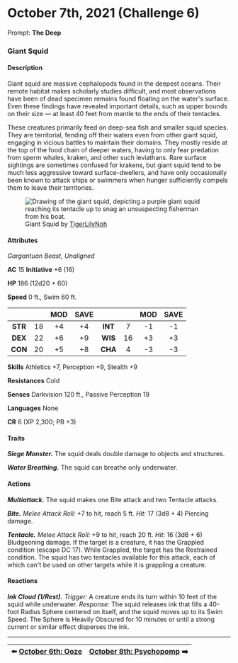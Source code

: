 # October 7th, 2021 (Challenge 6)

Prompt: **The Deep**

### Giant Squid

#### Description

Giant squid are massive cephalopods found in the deepest oceans. Their remote habitat makes scholarly studies difficult, and most observations have been of dead specimen remains found floating on the water's surface. Even these findings have revealed important details, such as upper bounds on their size — at least 40 feet from mantle to the ends of their tentacles.

These creatures primarily feed on deep-sea fish and smaller squid species. They are territorial, fending off their waters even from other giant squid, engaging in vicious battles to maintain their domains. They mostly reside at the top of the food chain of deeper waters, having to only fear predation from sperm whales, kraken, and other such leviathans. Rare surface sightings are sometimes confused for krakens, but giant squid tend to be much less aggressive toward surface-dwellers, and have only occasionally been known to attack ships or swimmers when hunger sufficiently compels them to leave their territories.

<figure>
  <img src="artwork/giant-squid-tigerlilynoh.png" alt="Drawing of the giant squid, depicting a purple giant squid reaching its tentacle up to snag an unsuspecting fisherman from his boat." />
  <figcaption>Giant Squid by <a href="https://tigerlilynoh.tumblr.com/">TigerLilyNoh</a></figcaption>
</figure>

#### Attributes

_Gargantuan Beast, Unaligned_

**AC** 15 **Initiative** +6 (16)

**HP** 186 (12d20 + 60)

**Speed** 0 ft., Swim 60 ft.

|       |   | MOD | SAVE |       |   | MOD | SAVE |
|:-----:|:-:|:---:|:----:|:-----:|:-:|:---:|:----:|
|**STR**|18 | +4  |  +4  |**INT**| 7 | -1  |  -1  |
|**DEX**|22 | +6  |  +9  |**WIS**|16 | +3  |  +3  |
|**CON**|20 | +5  |  +8  |**CHA**| 4 | -3  |  -3  |

**Skills** Athletics +7, Perception +9, Stealth +9

**Resistances** Cold

**Senses** Darkvision 120 ft., Passive Perception 19

**Languages** None

**CR** 6 (XP 2,300; PB +3)

#### Traits

_**Siege Monster.**_ The squid deals double damage to objects and structures.

_**Water Breathing.**_ The squid can breathe only underwater.

#### Actions

_**Multiattack.**_ The squid makes one Bite attack and two Tentacle attacks.

_**Bite.** Melee Attack Roll:_ +7 to hit, reach 5 ft. _Hit:_ 17 (3d8 + 4) Piercing damage.

_**Tentacle.** Melee Attack Roll:_ +9 to hit, reach 20 ft. _Hit:_ 16 (3d6 + 6) Bludgeoning damage. If the target is a creature, it has the Grappled condition (escape DC 17). While Grappled, the target has the Restrained condition. The squid has two tentacles available for this attack, each of which can't be used on other targets while it is grappling a creature.

#### Reactions

_**Ink Cloud (1/Rest).** Trigger:_ A creature ends its turn within 10 feet of the squid while underwater. _Response:_ The squid releases ink that fills a 40-foot Radius Sphere centered on itself, and the squid moves up to its Swim Speed. The Sphere is Heavily Obscured for 10 minutes or until a strong current or similar effect disperses the ink.

---

| ⬅️ [October 6th: Ooze](2021-10-06-ooze.md) | [October 8th: Psychopomp](2021-10-08-psychopomp.md) ➡️ |
|:-|-:|

